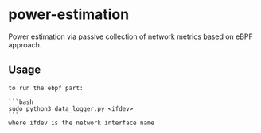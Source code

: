 # power-estimation

Power estimation via passive collection of network metrics based on eBPF approach.

## Usage

    to run the ebpf part:

    ```bash
    sudo python3 data_logger.py <ifdev>
    ``` 
    where ifdev is the network interface name

